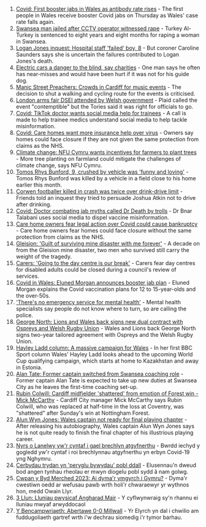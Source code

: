 1. [Covid: First booster jabs in Wales as antibody rate rises](https://www.bbc.co.uk/news/uk-wales-58585789?at_medium=RSS&at_campaign=KARANGA) - The first people in Wales receive booster Covid jabs on Thursday as Wales' case rate falls again.
2. [Swansea man jailed after CCTV operator witnessed rape](https://www.bbc.co.uk/news/uk-wales-58585788?at_medium=RSS&at_campaign=KARANGA) - Turkey Al-Turkey is sentenced to eight years and eight months for raping a woman in Swansea.
3. [Logan Jones inquest: Hospital staff 'failed' boy, 8](https://www.bbc.co.uk/news/uk-wales-58588701?at_medium=RSS&at_campaign=KARANGA) - But coroner Caroline Saunders says she is uncertain the failures contributed to Logan Jones's death.
4. [Electric cars a danger to the blind, say charities](https://www.bbc.co.uk/news/uk-wales-58585312?at_medium=RSS&at_campaign=KARANGA) - One man says he often has near-misses and would have been hurt if it was not for his guide dog.
5. [Manic Street Preachers: Crowds in Cardiff for music events](https://www.bbc.co.uk/news/uk-wales-58574640?at_medium=RSS&at_campaign=KARANGA) - The decision to shut a walking and cycling route for the events is criticised.
6. [London arms fair DSEI attended by Welsh government](https://www.bbc.co.uk/news/uk-wales-politics-58571428?at_medium=RSS&at_campaign=KARANGA) - Plaid called the event "contemptible" but the Tories said it was right for officials to go.
7. [Covid: TikTok doctor wants social media help for trainees](https://www.bbc.co.uk/news/uk-wales-58573381?at_medium=RSS&at_campaign=KARANGA) - A call is made to help trainee medics understand social media to help tackle misinformation.
8. [Covid: Care homes want more insurance help over virus](https://www.bbc.co.uk/news/uk-wales-58575772?at_medium=RSS&at_campaign=KARANGA) - Owners say homes could face closure if they are not given the same protection from claims as the NHS.
9. [Climate change: NFU Cymru wants incentives for farmers to plant trees](https://www.bbc.co.uk/news/uk-wales-58581212?at_medium=RSS&at_campaign=KARANGA) - More tree planting on farmland could mitigate the challenges of climate change, says NFU Cymru.
10. [Tomos Rhys Bunford, 9, crushed by vehicle was 'funny and loving'](https://www.bbc.co.uk/news/uk-wales-58562140?at_medium=RSS&at_campaign=KARANGA) - Tomos Rhys Bunford was killed by a vehicle in a field close to his home earlier this month.
11. [Corwen footballer killed in crash was twice over drink-drive limit](https://www.bbc.co.uk/news/uk-wales-58575470?at_medium=RSS&at_campaign=KARANGA) - Friends told an inquest they tried to persuade Joshua Atkin not to drive after drinking.
12. [Covid: Doctor combating jab myths called Dr Death by trolls](https://www.bbc.co.uk/news/uk-wales-58585318?at_medium=RSS&at_campaign=KARANGA) - Dr Bnar Talabani uses social media to dispel vaccine misinformation.
13. [Care home owners fear legal action over Covid could cause bankruptcy](https://www.bbc.co.uk/news/uk-wales-58579307?at_medium=RSS&at_campaign=KARANGA) - Care home owners fear homes could face closure without the same protection from claims as the NHS.
14. [Gleision: 'Guilt of surviving mine disaster with me forever'](https://www.bbc.co.uk/news/uk-wales-58555079?at_medium=RSS&at_campaign=KARANGA) - A decade on from the Gleision mine disaster, two men who survived still carry the weight of the tragedy.
15. [Carers: 'Going to the day centre is our break'](https://www.bbc.co.uk/news/uk-wales-58563914?at_medium=RSS&at_campaign=KARANGA) - Carers fear day centres for disabled adults could be closed during a council's review of services.
16. [Covid in Wales: Eluned Morgan announces booster jab plan](https://www.bbc.co.uk/news/uk-wales-58561783?at_medium=RSS&at_campaign=KARANGA) - Eluned Morgan explains the Covid vaccination plans for 12 to 15-year-olds and the over-50s.
17. ['There's no emergency service for mental health'](https://www.bbc.co.uk/news/uk-wales-58548746?at_medium=RSS&at_campaign=KARANGA) - Mental health specialists say people do not know where to turn, so are calling the police.
18. [George North: Lions and Wales back signs new dual contract with Ospreys and Welsh Rugby Union](https://www.bbc.co.uk/sport/rugby-union/58583812?at_medium=RSS&at_campaign=KARANGA) - Wales and Lions back George North signs two-year tailored agreement with Ospreys and the Welsh Rugby Union.
19. [Hayley Ladd column: A massive campaign for Wales](https://www.bbc.co.uk/sport/football/58565181?at_medium=RSS&at_campaign=KARANGA) - In her first BBC Sport column Wales' Hayley Ladd looks ahead to the upcoming World Cup qualifying campaign, which starts at home to Kazakhstan and away in Estonia.
20. [Alan Tate: Former captain switched from Swansea coaching role](https://www.bbc.co.uk/sport/football/58559573?at_medium=RSS&at_campaign=KARANGA) - Former captain Alan Tate is expected to take up new duties at Swansea City as he leaves the first-time coaching set-up.
21. [Rubin Colwill: Cardiff midfielder 'shattered' from emotion of Forest win - Mick McCarthy](https://www.bbc.co.uk/sport/football/58578279?at_medium=RSS&at_campaign=KARANGA) - Cardiff City manager Mick McCarthy says Rubin Colwill, who was replaced at half-time in the loss at Coventry, was "shattered" after Sunday's win at Nottingham Forest.
22. [Alun Wyn Jones: Wales captain not ready for final playing chapter](https://www.bbc.co.uk/sport/rugby-union/58559156?at_medium=RSS&at_campaign=KARANGA) - After releasing his autobiography, Wales captain Alun Wyn Jones says he is not quite ready to finish the final chapter of his illustrious playing career.
23. [Nyrs o Lanelwy yw'r cyntaf i gael brechlyn atgyfnerthu](https://www.bbc.co.uk/newyddion/58583262?at_medium=RSS&at_campaign=KARANGA) - Bwrdd iechyd y gogledd yw'r cyntaf i roi brechlynnau atgyfnerthu yn erbyn Covid-19 yng Nghymru.
24. [Cerbydau trydan yn 'peryglu bywydau' pobl ddall](https://www.bbc.co.uk/newyddion/58520904?at_medium=RSS&at_campaign=KARANGA) - Elusennau'n dweud bod angen tynhau rheolau er mwyn diogelu pobl sydd â nam golwg.
25. [Cwpan y Byd Merched 2023: Ai dyma'r ymgyrch i Gymru?](https://www.bbc.co.uk/newyddion/58538690?at_medium=RSS&at_campaign=KARANGA) - Dyma'r cwestiwn oedd ar wefusau pawb wrth holi'r chwaraewyr yr wythnos hon, medd Owain Llyr.
26. [3 Llun: Lluniau pwysicaf Angharad Mair](https://www.bbc.co.uk/newyddion/58506558?at_medium=RSS&at_campaign=KARANGA) - Y cyflwynwraig sy'n rhannu ei lluniau mwyaf arwyddocaol
27. [Y Bencampwriaeth: Abertawe 0-0 Millwall](https://www.bbc.co.uk/newyddion/58578126?at_medium=RSS&at_campaign=KARANGA) - Yr Elyrch yn dal i chwilio am fuddugoliaeth gartref wrth i'w dechrau siomedig i'r tymor barhau.
